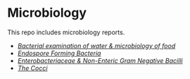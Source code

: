 Microbiology
=======

This repo includes microbiology reports.

-   [*Bacterial examination of water & microbiology of food*](ContaminatedFood.md)
-   [*Endospore Forming Bacteria*](endospores.md)
-   [*Enterobacteriaceae & Non-Enteric Gram Negative Bacilli*](enterobacteriaceae.md)
-   [*The Cocci*](cocci.md)
